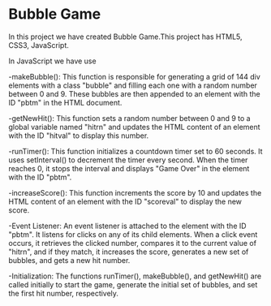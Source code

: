 # Bubble Game 

In this project we have created Bubble Game.This project has HTML5, CSS3, JavaScript.

In JavaScript we have use

 -makeBubble(): This function is responsible for generating a grid of 144 div elements with a class "bubble" and filling each one with a random number between 0 and 9. These bubbles are then appended to an element with the ID "pbtm" in the HTML document.

 -getNewHit(): This function sets a random number between 0 and 9 to a global variable named "hitrn" and updates the HTML content of an element with the ID "hitval" to display this number. 
 
 -runTimer(): This function initializes a countdown timer set to 60 seconds. It uses setInterval() to decrement the timer every second. When the timer reaches 0, it stops the interval and displays "Game Over" in the element with the ID "pbtm".

 -increaseScore(): This function increments the score by 10 and updates the HTML content of an element with the ID "scoreval" to display the new score.

 -Event Listener: An event listener is attached to the element with the ID "pbtm". It listens for clicks on any of its child elements. When a click event occurs, it retrieves the clicked number, compares it to the current value of "hitrn", and if they match, it increases the score, generates a new set of bubbles, and gets a new hit number.

 -Initialization: The functions runTimer(), makeBubble(), and getNewHit() are called initially to start the game, generate the initial set of bubbles, and set the first hit number, respectively.